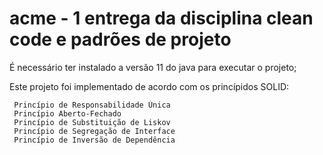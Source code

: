 # acme - 1 entrega da disciplina clean code e padrões de projeto

É necessário ter instalado a versão 11 do java para executar o projeto;

Este projeto foi implementado de acordo com os princípidos SOLID:
  
     Princípio de Responsabilidade Única
     Princípio Aberto-Fechado
     Princípio de Substituição de Liskov
     Princípio de Segregação de Interface
     Princípio de Inversão de Dependência
     
